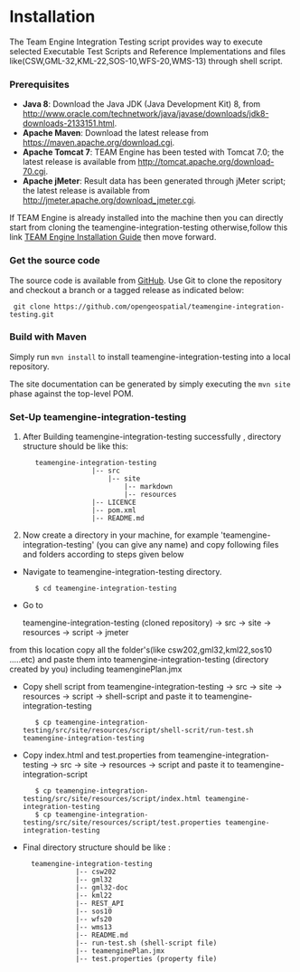 # Installation

The Team Engine Integration Testing script provides way to execute selected Executable Test Scripts and Reference Implementations and files like(CSW,GML-32,KML-22,SOS-10,WFS-20,WMS-13) through shell script.

### Prerequisites

- **Java 8**: Download the Java JDK (Java Development Kit) 8, from <http://www.oracle.com/technetwork/java/javase/downloads/jdk8-downloads-2133151.html>.
- **Apache Maven**: Download the latest release from <https://maven.apache.org/download.cgi>.
- **Apache Tomcat 7**: TEAM Engine has been tested with Tomcat 7.0; the latest release is available 
from <http://tomcat.apache.org/download-70.cgi>.
- **Apache jMeter**: Result data has been generated through jMeter script; the latest release is available 
from <http://jmeter.apache.org/download_jmeter.cgi>.

If TEAM Engine is already installed into the machine then you can directly start from cloning the teamengine-integration-testing otherwise,follow this link [TEAM Engine Installation Guide](https://github.com/opengeospatial/teamengine/blob/master/doc/en/index.rst) then move forward.

### Get the source code 

The source code is available from [GitHub](https://github.com/opengeospatial/teamengine-integration-testing). 
Use Git to clone the repository and checkout a branch or a tagged release as indicated below:

     git clone https://github.com/opengeospatial/teamengine-integration-testing.git
    
### Build with Maven

Simply run `mvn install` to install teamengine-integration-testing into a local repository.

The site documentation can be generated by simply executing the `mvn site` phase 
against the top-level POM.

### Set-Up teamengine-integration-testing

1. After Building teamengine-integration-testing successfully , directory structure should be like this:  
   
          teamengine-integration-testing
        				|-- src
        					|-- site
        						|-- markdown
        						|-- resources
        				|-- LICENCE
        				|-- pom.xml
        				|-- README.md
                    
      	        
2. Now create a directory in your machine, for example 'teamengine-integration-testing' (you can give any name) and copy following files and folders according to steps given below 

 - Navigate to  teamengine-integration-testing directory.
         
          $ cd teamengine-integration-testing 
  
 - Go to
   
    teamengine-integration-testing (cloned repository) -> src -> site -> resources -> script -> jmeter 
    
  from this location copy all the folder's(like csw202,gml32,kml22,sos10 .....etc) and paste them into teamengine-integration-testing (directory created by you)
 including teamenginePlan.jmx
 
 - Copy shell script from teamengine-integration-testing -> src -> site -> resources -> script -> shell-script and paste it to teamengine-integration-testing
 
          $ cp teamengine-integration-testing/src/site/resources/script/shell-scrit/run-test.sh teamengine-integration-testing
 
 - Copy index.html and test.properties from teamengine-integration-testing -> src -> site -> resources -> script and paste it to teamengine-integration-script
 
          $ cp teamengine-integration-testing/src/site/resources/script/index.html teamengine-integration-testing
          $ cp teamengine-integration-testing/src/site/resources/script/test.properties teamengine-integration-testing
       
 - Final directory structure should be like :

         teamengine-integration-testing
                    |-- csw202
                    |-- gml32
                    |-- gml32-doc
                    |-- kml22
                    |-- REST_API
                    |-- sos10
                    |-- wfs20
                    |-- wms13
                    |-- README.md
                    |-- run-test.sh (shell-script file)
                    |-- teamenginePlan.jmx
                    |-- test.properties (property file)
 
 